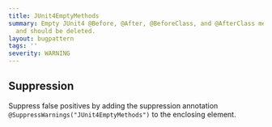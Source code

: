 ```yaml
---
title: JUnit4EmptyMethods
summary: Empty JUnit4 @Before, @After, @BeforeClass, and @AfterClass methods are unnecessary
  and should be deleted.
layout: bugpattern
tags: ''
severity: WARNING
---
```


<!--
*** AUTO-GENERATED, DO NOT MODIFY ***
To make changes, edit the @BugPattern annotation or the explanation in docs/bugpattern.
-->



## Suppression
Suppress false positives by adding the suppression annotation `@SuppressWarnings("JUnit4EmptyMethods")` to the enclosing element.

